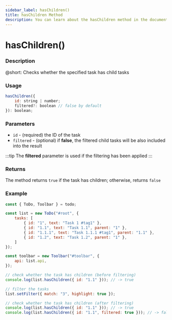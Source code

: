 ```yaml
---
sidebar_label: hasChildren()
title: hasChildren Method
description: You can learn about the hasChildren method in the documentation of the DHTMLX JavaScript To Do List library. Browse developer guides and API reference, try out code examples and live demos, and download a free 30-day evaluation version of DHTMLX To Do List.
---
```


# hasChildren()

### Description

@short: Checks whether the specified task has child tasks


### Usage

~~~js
hasChildren({
    id: string | number;
    filtered?: boolean // false by default
}): boolean;
~~~

### Parameters

- `id` - (required) the ID of the task
- `filtered` - (optional) if **false**, the filtered child tasks will be also included into the result 

:::tip
The **filtered** parameter is used if the filtering has been applied
:::

### Returns

The method returns `true` if the task has children; otherwise, returns `false`

### Example

~~~js {17,20,23-24}
const { ToDo, Toolbar } = todo;

const list = new ToDo("#root", {
	tasks: [
        { id: "1", text: "Task 1 #tag1" },
		{ id: "1.1", text: "Task 1.1", parent: "1" },
        { id: "1.1.1", text: "Task 1.1.1 #tag1", parent: "1.1" },
		{ id: "1.2", text: "Task 1.2", parent: "1" },
    ]
});

const toolbar = new Toolbar("#toolbar", {
	api: list.api,
});

// check whether the task has children (before filtering)
console.log(list.hasChildren({ id: "1.1" })); // -> true

// filter the tasks
list.setFilter({ match: "3", highlight: true });

// check whether the task has children (after filtering)
console.log(list.hasChildren({ id: "1.1" })); // -> true
console.log(list.hasChildren({ id: "1.1", filtered: true })); // -> false
~~~